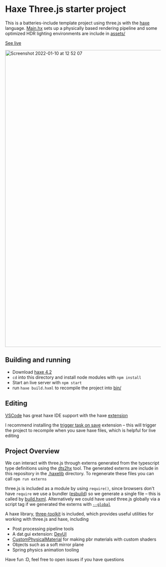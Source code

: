 # Haxe Three.js starter project

This is a batteries-include template project using three.js with the [haxe](https://haxe.org) language. [Main.hx](src/Main.hx) sets up a physically based rendering pipeline and some optimized HDR lighting environments are include in [assets/](https://github.com/haxiomic/haxe-threejs-template/blob/master/assets/)

[See live](https://haxiomic.github.io/haxe-threejs-template)

<img width="957" alt="Screenshot 2022-01-10 at 12 52 07" src="https://user-images.githubusercontent.com/3742992/148768898-74beacc4-0358-49c5-bdf7-86c981b6cbd6.png">

## Building and running

- Download [haxe 4.2](https://haxe.org/download/version/4.2.4/)
- `cd` into this directory and install node modules with `npm install`
- Start an live server with `npm start`
- run `haxe build.hxml` to recompile the project into [bin/](https://github.com/haxiomic/haxe-threejs-template/blob/master/bin/)

## Editing

[VSCode](https://code.visualstudio.com/) has great haxe IDE support with the haxe [extension](https://marketplace.visualstudio.com/items?itemName=nadako.vshaxe&ssr=false#review-details)

I recommend installing the [trigger task on save](https://marketplace.visualstudio.com/items?itemName=Gruntfuggly.triggertaskonsave) extension – this will trigger the project to recompile when you save haxe files, which is helpful for live editing

## Project Overview

We can interact with three.js through externs generated from the typescript type definitions using the [dts2hx](https://github.com/haxiomic/dts2hx) tool. The generated externs are include in this repository in the [.haxelib](https://github.com/haxiomic/haxe-threejs-template/blob/master/.haxelib/) directory. To regenerate these files you can call `npm run externs`

three.js is included as a module by using `require()`, since browsers don't have `require` we use a bundler ([esbuild](https://github.com/evanw/esbuild)) so we generate a single file – this is called by [build.hxml](https://github.com/haxiomic/haxe-threejs-template/blob/master/build.hxml). Alternatively we could have used three.js globally via a script tag if we generated the externs with [`--global`](https://github.com/haxiomic/dts2hx#faq)

A haxe library, [three-toolkit](https://github.com/haxiomic/three-toolkit) is included, which provides useful utilities for working with three.js and haxe, including
- Post processing pipeline tools
- A dat.gui extension: [DevUI](https://github.com/haxiomic/haxe-threejs-template/blob/master/.haxelib/three-toolkit/git/ui/DevUI.hx)
- [CustomPhysicalMaterial](https://github.com/haxiomic/haxe-threejs-template/blob/master/.haxelib/three-toolkit/git/material/CustomPhysicalMaterial.hx) for making pbr materials with custom shaders
- Objects such as a soft mirror plane
- Spring physics animation tooling

Have fun :D, feel free to open issues if you have questions